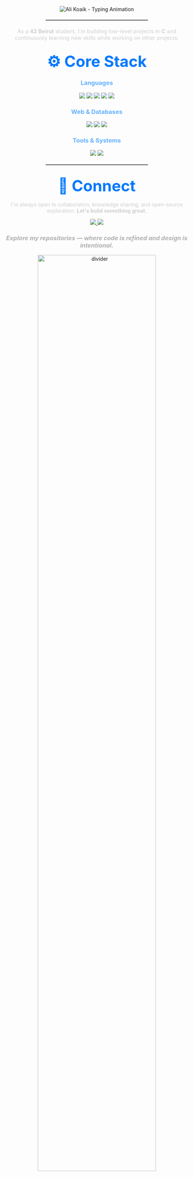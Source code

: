 <div align="center">
  <img src="https://readme-typing-svg.demolab.com?font=Segoe+UI&size=36&duration=2500&pause=800&color=0078FF&center=true&vCenter=true&width=600&lines=Ali+Koaik;Aspiring+Front-End+Developer+%26+Designer" alt="Ali Koaik - Typing Animation" />
</div>

<div align="center">
  <hr style="border: 1px solid #C0C0C0; width: 55%; margin: 20px auto;">
</div>

<p align="center" style="color:#CFCFCF; font-size:1.05em;">
As a <strong>42 Beirut</strong> student, I'm building low-level projects in <strong>C</strong> and continuously learning new skills while working on other projects.
</p>

## <div align="center"><span style="color:#0078FF; font-size:2em;">⚙️ Core Stack</span></div>

<div align="center">

  <h3><span style="color:#66B2FF;">Languages</span></h3>
  <img src="https://img.shields.io/badge/C-0A66C2?style=for-the-badge&logo=c&logoColor=white"/>
  <img src="https://img.shields.io/badge/Python-3776AB?style=for-the-badge&logo=python&logoColor=white"/>
  <img src="https://img.shields.io/badge/JavaScript-F0DB4F?style=for-the-badge&logo=javascript&logoColor=black"/>
  <img src="https://img.shields.io/badge/Java-ED8B00?style=for-the-badge&logo=java&logoColor=white"/>
  <img src="https://img.shields.io/badge/Bash-4EAA25?style=for-the-badge&logo=gnu-bash&logoColor=white"/>

  <h3><span style="color:#66B2FF;">Web & Databases</span></h3>
  <img src="https://img.shields.io/badge/Flask-000000?style=for-the-badge&logo=flask&logoColor=white"/>
  <img src="https://img.shields.io/badge/Bootstrap-6F42C1?style=for-the-badge&logo=bootstrap&logoColor=white"/>
  <img src="https://img.shields.io/badge/MySQL-00618A?style=for-the-badge&logo=mysql&logoColor=white"/>

  <h3><span style="color:#66B2FF;">Tools & Systems</span></h3>
  <img src="https://img.shields.io/badge/Git-B7410E?style=for-the-badge&logo=git&logoColor=white"/>
  <img src="https://img.shields.io/badge/Linux-FCC624?style=for-the-badge&logo=linux&logoColor=black"/>
</div>

<div align="center">
  <hr style="border: 1px solid #C0C0C0; width: 55%; margin: 20px auto;">
</div>

## <div align="center"><span style="color:#0078FF; font-size:2em;">🤝 Connect</span></div>

<p align="center" style="color:#CFCFCF;">
I'm always open to collaboration, knowledge sharing, and open-source exploration. <strong>Let's build something great.</strong>
</p>

<p align="center">
  <a href="https://www.linkedin.com/in/ali-koaik-86a4b4272" target="_blank">
    <img src="https://img.shields.io/badge/LinkedIn-0078FF?style=for-the-badge&logo=linkedin&logoColor=white"/>
  </a>
  <a href="mailto:alikoaik004@gmail.com" target="_blank">
    <img src="https://img.shields.io/badge/Gmail-BB001B?style=for-the-badge&logo=gmail&logoColor=white"/>
  </a>
</p>

<h3 align="center" style="color:#AFAFAF;">
  <span style="font-style:italic;">Explore my repositories — where code is refined and design is intentional.</span>
</h3>

<div align="center">
  <img src="https://raw.githubusercontent.com/andreasbm/readme/master/assets/lines/colored.png" width="80%" alt="divider">
</div>
